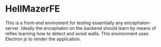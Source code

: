 # HellMazerFE

This is a front-end enviroment for testing essentially any encephalon-server.  Ideally the encephalon on the backend should learn by means of reflex learning how to detect and avoid walls.  This environment uses Electron js to render the application.
